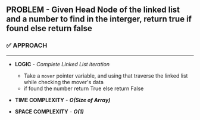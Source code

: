 ## PROBLEM - Given Head Node of the linked list and a number to find in the interger, return true if found else return false

### ✅ APPROACH
----------------

- **LOGIC** - *Complete Linked List iteration*
    - Take a `mover` pointer variable, and using that traverse the linked list while checking the mover's data 
    - if found the number return True else return False

- **TIME COMPLEXITY** - ***O(Size of Array)***
- **SPACE COMPLEXITY** - ***O(1)***